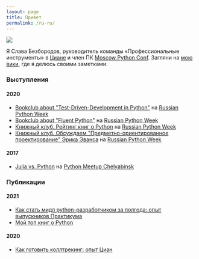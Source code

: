 ```yaml
---
layout: page
title: Привет
permalink: /ru-ru/
---
```


![](/assets/img/about/ava.jpeg)

Я Слава Безбородов, руководитель команды «Профессиональные инструменты» в [Циане](https://cian.ru/) и член ПК [Moscow Python Conf](https://conf.python.ru/). Загляни на [мою вики](https://wiki.slavabezborodov.com), где я делюсь своими заметками.

### Выступления

#### 2020

- [Bookclub about "Test-Driven-Development in Python"](https://conf.python.ru/moscow/2020/abstracts/7101) на [Russian Python Week](https://conf.python.ru/moscow/2020)
- [Bookclub about "Fluent Python"](https://conf.python.ru/moscow/2020/abstracts/7107) на [Russian Python Week](https://conf.python.ru/moscow/2020)
- [Книжный клуб. Рейтинг книг о Python](https://conf.python.ru/moscow/2020/abstracts/7095) на [Russian Python Week](https://conf.python.ru/moscow/2020)
- [Книжный клуб. Обсуждаем "Предметно-ориентированное проектирование" Эрика Эванса](https://conf.python.ru/moscow/2020/abstracts/7070) на [Russian Python Week](https://conf.python.ru/moscow/2020)

#### 2017

- [Julia vs. Python](https://youtu.be/7Nesw_FV8Xk) на [Python Meetup Chelyabinsk](https://pychel.timepad.ru/event/561790/)

### Публикации

#### 2021

- [Как стать мидл python-разработчиком за полгода: опыт выпускников Практикума](https://habr.com/ru/company/yandex_praktikum/blog/575516/)
- [Мой топ книг о Python](https://habr.com/ru/company/yandex_praktikum/blog/553900/)

#### 2020

- [Как готовить коллтрекинг: опыт Циан](https://habr.com/ru/company/cian/blog/505536/)
